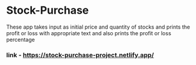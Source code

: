 # Stock-Purchase

These app takes input as initial price and quantity of stocks and prints the profit or loss with appropriate text and also prints the profit or loss percentage

### link - https://stock-purchase-project.netlify.app/
